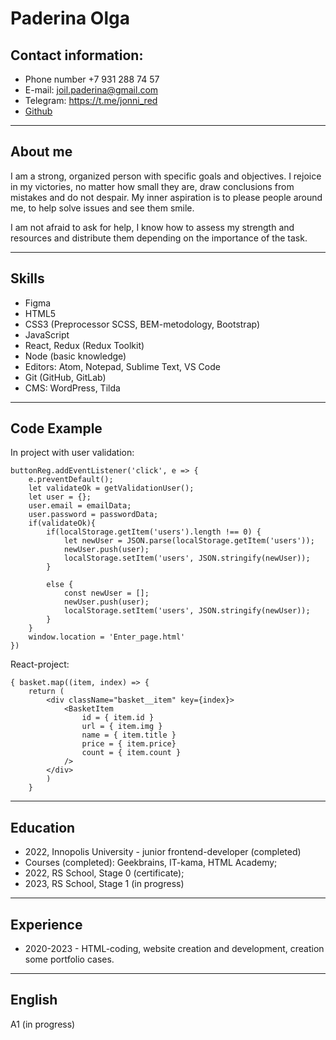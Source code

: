 # Paderina Olga
## Contact information:
  - Phone number +7 931 288 74 57
  - E-mail: joil.paderina@gmail.com
  - Telegram: https://t.me/jonni_red
  - [Github](https://github.com/JonniRed?tab=repositories)

----
## About me

I am a strong, organized person with specific goals and objectives. I rejoice in my victories, no matter how small they are, draw conclusions from mistakes and do not despair. My inner aspiration is to please people around me, to help solve issues and see them smile.

I am not afraid to ask for help, I know how to assess my strength and resources and distribute them depending on the importance of the task.

---
## Skills

- Figma
- HTML5
- CSS3 (Preprocessor SCSS, BEM-metodology, Bootstrap)
- JavaScript
- React, Redux (Redux Toolkit)
- Node (basic knowledge)
- Editors: Atom, Notepad, Sublime Text, VS Code
- Git (GitHub, GitLab)
- CMS: WordPress, Tilda

----
## Code Example


In project with user validation:
```
buttonReg.addEventListener('click', e => {
    e.preventDefault();
    let validateOk = getValidationUser();
    let user = {};
    user.email = emailData;
    user.password = passwordData;
    if(validateOk){   
        if(localStorage.getItem('users').length !== 0) {
            let newUser = JSON.parse(localStorage.getItem('users'));
            newUser.push(user);
            localStorage.setItem('users', JSON.stringify(newUser));
        }
        
        else {
            const newUser = [];
            newUser.push(user);
            localStorage.setItem('users', JSON.stringify(newUser));
        }
    }
    window.location = 'Enter_page.html'
})
```


React-project:
```
{ basket.map((item, index) => { 
    return (
        <div className="basket__item" key={index}>
            <BasketItem 
                id = { item.id }
                url = { item.img }
                name = { item.title }
                price = { item.price}
                count = { item.count }
            />
        </div>
        )
    }
```
___
## Education
* 2022, Innopolis University - junior frontend-developer (completed)
* Courses (completed): Geekbrains, IT-kama, HTML Academy;
* 2022, RS School, Stage 0 (certificate);
* 2023, RS School, Stage 1 (in progress)
----
## Experience
* 2020-2023 - HTML-coding, website creation and development, creation some portfolio cases.

___


## English 
A1 (in progress)